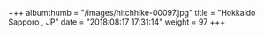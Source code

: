 +++
albumthumb = "/images/hitchhike-00097.jpg"
title = "Hokkaido Sapporo , JP"
date = "2018:08:17 17:31:14"
weight = 97
+++
